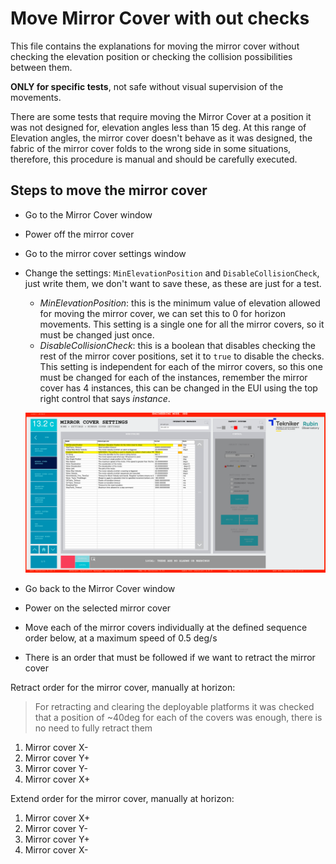 # Move Mirror Cover with out checks

This file contains the explanations for moving the mirror cover without checking the elevation position or checking the
collision possibilities between them.

**ONLY for specific tests**, not safe without visual supervision of the movements.

There are some tests that require moving the Mirror Cover at a position it was not designed for, elevation angles less
than 15 deg. At this range of Elevation angles, the mirror cover doesn't behave as it was designed, the fabric of the
mirror cover folds to the wrong side in some situations, therefore, this procedure is manual and should be carefully
executed.

## Steps to move the mirror cover

- Go to the Mirror Cover window
- Power off the mirror cover
- Go to the mirror cover settings window
- Change the settings: `MinElevationPosition` and `DisableCollisionCheck`, just write them, we don't want to save these,
  as these are just for a test.
  - *MinElevationPosition*: this is the minimum value of elevation allowed for moving the mirror cover, we can set this
    to 0 for horizon movements. This setting is a single one for all the mirror covers, so it must be changed just once.
  - *DisableCollisionCheck*: this is a boolean that disables checking the rest of the mirror cover positions, set it to
    `true` to disable the checks. This setting is independent for each of the mirror covers, so this one must be changed
    for each of the instances, remember the mirror cover has 4 instances, this can be changed in the EUI using the top right
    control that says *instance*.

  ![Settings window of the mirror cover with the values changed, showing instance 4](media/ChangedSettingsForTheMirrorCover.png)

- Go back to the Mirror Cover window
- Power on the selected mirror cover
- Move each of the mirror covers individually at the defined sequence order below, at a maximum speed of 0.5 deg/s
- There is an order that must be followed if we want to retract the mirror cover

Retract order for the mirror cover, manually at horizon:

> For retracting and clearing the deployable platforms it was checked that a position of ~40deg for each of the covers
>  was enough, there is no need to fully retract them

1. Mirror cover X-
2. Mirror cover Y+
3. Mirror cover Y-
4. Mirror cover X+

Extend order for the mirror cover, manually at horizon:

1. Mirror cover X+
2. Mirror cover Y-
3. Mirror cover Y+
4. Mirror cover X-
